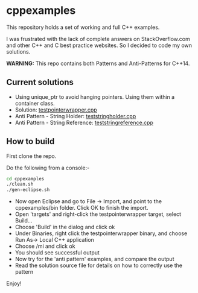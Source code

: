# cppexamples

This repository holds a set of working and full C++ examples.

I was frustrated with the lack of complete answers on StackOverflow.com and other
C++ and C best practice websites. So I decided to code my own solutions.

**WARNING:** This repo contains both Patterns and Anti-Patterns for C++14.

## Current solutions

- Using unique_ptr to avoid hanging pointers. Using them within a container class.
 - Solution: [testpointerwrapper.cpp](release/src/tesstpointerwrapper.cpp)
 - Anti Pattern - String Holder: [teststringholder.cpp](release/src/teststringholder.cpp)
 - Anti Pattern - String Reference: [teststringreference.cpp](release/src/teststringreference.cpp)

## How to build

First clone the repo.

Do the following from a console:-
```sh
cd cppexamples
./clean.sh
./gen-eclipse.sh
```

- Now open Eclipse and go to File -> Import, and point to the cppexamples/bin folder. Click OK to finish the import.
- Open 'targets' and right-click the testpointerwrapper target, select Build...
- Choose 'Build' in the dialog and click ok
- Under Binaries, right click the testpointerwrapper binary, and choose Run As-> Local C++ application
- Choose /mi and click ok
- You should see successful output
- Now try for the 'anti pattern' examples, and compare the output
- Read the solution source file for details on how to correctly use the pattern

Enjoy!

